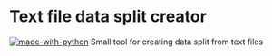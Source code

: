 # Text file data split creator
[![made-with-python](https://img.shields.io/badge/Made%20with-Python-red.svg)](#python)
Small tool for creating data split from text files

